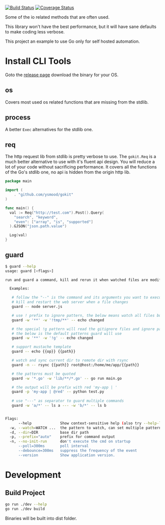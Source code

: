[![Build Status](https://travis-ci.org/ysmood/gokit.svg?branch=master)](https://travis-ci.org/ysmood/gokit)
[![Coverage Status](https://coveralls.io/repos/github/ysmood/gokit/badge.svg?branch=master&t=1)](https://coveralls.io/github/ysmood/gokit?branch=master)

Some of the io related methods that are often used.

This library won't have the best performance, but it will have sane defaults to make coding less verbose.

This project an example to use Go only for self hosted automation.

# Install CLI Tools

Goto the [release page](https://github.com/ysmood/gokit/releases) download the binary for your OS.

## os

Covers most used os related functions that are missing from the stdlib.

## process

A better `Exec` alternatives for the stdlib one.

## req

The http request lib from stdlib is pretty verbose to use. The `gokit.Req` is a much better
alternative to use with it's fluent api design. You will reduce a lot of your code without sacrificing performance.
It covers all the functions of the Go's stdlib one, no api is hidden from the origin http lib.

```go
package main

import (
	. "github.com/ysmood/gokit"
)

func main() {
  val := Req("http://test.com").Post().Query(
    "search", "keyword",
    "even": ["array", "is", "supported"]
  ).GJSON("json.path.value")

  Log(val)
}
```

## guard

```bash
$ guard --help
usage: guard [<flags>]

run and guard a command, kill and rerun it when watched files are modified

  Examples:

   # follow the "--" is the command and its arguments you want to execute
   # kill and restart the web server when a file changes
   guard -- node server.js

   # use ! prefix to ignore pattern, the below means watch all files but not those in tmp dir
   guard -w '**' -w '!tmp/**' -- echo changed

   # the special !g pattern will read the gitignore files and ignore patterns in them
   # the below is the default patterns guard will use
   guard -w '**' -w '!g' -- echo changed

   # support mustache template
   guard -- echo {{op}} {{path}}

   # watch and sync current dir to remote dir with rsync
   guard -n -- rsync {{path}} root@host:/home/me/app/{{path}}

   # the patterns must be quoted
   guard -w '*.go' -w 'lib/**/*.go' -- go run main.go

   # the output will be prefix with red 'my-app | '
   guard -p 'my-app | @red' -- python test.py
   
   # use "---" as separator to guard multiple commands
   guard -w 'a/*' -- ls a --- -w 'b/*' -- ls b


Flags:
      --help             Show context-sensitive help (also try --help-long and --help-man).
  -w, --watch=WATCH ...  the pattern to watch, can set multiple patterns
  -d, --dir=DIR          base dir path
  -p, --prefix="auto"    prefix for command output
  -n, --no-init-run      don't execute the cmd on startup
      --poll=300ms       poll interval
      --debounce=300ms   suppress the frequency of the event
      --version          Show application version.
```


# Development

## Build Project

```bash
go run ./dev --help
go run ./dev build
```

Binaries will be built into dist folder.